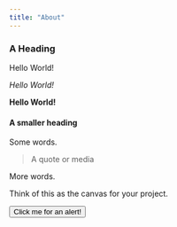```yaml
---
title: "About"
---
```



### A Heading

Hello World!

_Hello World!_

__Hello World!__

#### A smaller heading

Some words.

> A quote or media

More words.

<div>
 
  Think of this as the canvas for your project.
  
  <button id="firstButton" onclick="firstFunction()">Click me for an alert!</button>
  
</div>


<script>
  
  // here is the script for your project. Runs on load
  
  function firstFunction() {
    alert("You clicked the button!");
  }
  
  
</script>
